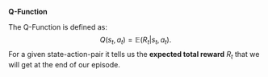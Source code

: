**Q-Function**

The Q-Function is defined as:
$$
Q(s_t, a_t) = \mathbb{E}(R_t|s_t, a_t).
$$
For a given state-action-pair it tells us the **expected total reward** $R_t$ that we will get at the end of our episode.
